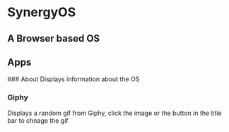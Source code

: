 # SynergyOS
## A Browser based OS 

## Apps

### About
Displays information about the OS

### Giphy
Displays a random gif from Giphy, click the image or the button in the title bar to chnage the gif
